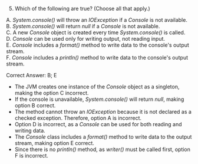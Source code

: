 5. Which of the following are true? (Choose all that apply.)

A. *System.console()* will throw an *IOException* if a *Console* is not available.       <br>
B. *System.console()* will return *null* if a *Console* is not available.                <br>
C. A new *Console* object is created every time *System.console()* is called.            <br>
D. *Console* can be used only for writing output, not reading input.                     <br>
E. *Console* includes a *format()* method to write data to the console's output stream.  <br>
F. *Console* includes a *println()* method to write data to the console's output stream. <br>   


Correct Answer: B; E

- The JVM creates one instance of the *Console* object as a singleton, making the option C incorrect.
- If the console is unavailable, *System.console()* will return *null*, making option B correct.
- The method cannot throw an *IOException* because it is not declared as a checked exception. Therefore, option A is 
  incorrect.
- Option D is incorrect, as a *Console* can be used for both reading and writing data.
- The *Console* class includes a *format()* method to write data to the output stream, making option E correct.
- Since there is no *println()* method, as *writer()* must be called first, option F is incorrect.


